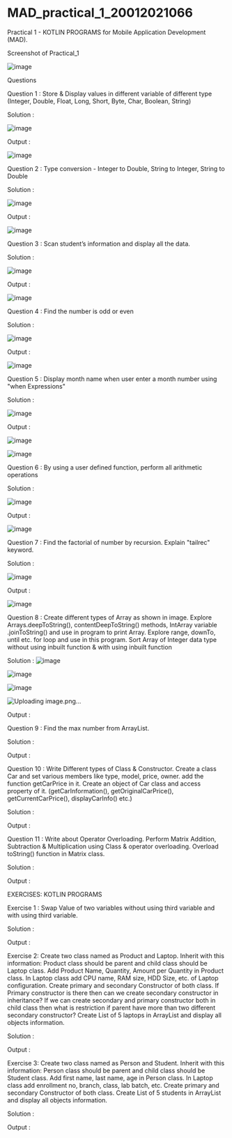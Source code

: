 # MAD_practical_1_20012021066
Practical 1 - KOTLIN PROGRAMS for Mobile Application Development (MAD).

Screenshot of Practical_1

![image](https://user-images.githubusercontent.com/110805993/183819655-13f9cc80-7b47-4201-a5e8-f75f059b690b.png)



Questions

Question 1 : Store & Display values in different variable of different type (Integer, Double, Float, Long, Short, Byte, Char, Boolean, String)

Solution :

![image](https://user-images.githubusercontent.com/110805993/186371224-5e756e4c-58bd-4940-a0c3-c465a07d7746.png)


Output :

![image](https://user-images.githubusercontent.com/110805993/186371747-2051a725-bcfb-488f-b538-c2a45efa4d23.png)


Question 2 : Type conversion - Integer to Double, String to Integer, String to Double

Solution :

![image](https://user-images.githubusercontent.com/110805993/186484046-94ed68c8-d441-47d3-a0a1-0e2ba994cb87.png)

Output :

![image](https://user-images.githubusercontent.com/110805993/186484186-48ab9ab2-7c3f-4cea-bf73-ebe4cfa96190.png)


Question 3 : Scan student’s information and display all the data.

Solution :

![image](https://user-images.githubusercontent.com/110805993/186488041-737aa9ac-6ba5-499f-a5a0-25b6fbe1b87f.png)

Output :

![image](https://user-images.githubusercontent.com/110805993/186488232-3c0f8082-804d-4a1f-868a-b731206de313.png)

Question 4 : Find the number is odd or even

Solution :

![image](https://user-images.githubusercontent.com/110805993/186488307-6696d77f-d13b-406d-8ba8-dd55f555675e.png)

Output :

![image](https://user-images.githubusercontent.com/110805993/186488407-d2b18047-9444-49cd-b51d-42124a987eae.png)

Question 5 : Display month name when user enter a month number using "when Expressions"

Solution :

![image](https://user-images.githubusercontent.com/110805993/186488581-53682f30-3cbf-4e22-96dc-c5a4f9ea386e.png)

Output :

![image](https://user-images.githubusercontent.com/110805993/186488925-4cc21602-ad61-417d-8cda-0e2ba72ebd53.png)

![image](https://user-images.githubusercontent.com/110805993/186488984-113080b1-f535-49fc-8028-5838e8267c53.png)

Question 6 : By using a user defined function, perform all arithmetic operations

Solution :

![image](https://user-images.githubusercontent.com/110805993/186489409-3809fdc0-f71b-45bd-a2c1-80e4608f5bd5.png)

Output :

![image](https://user-images.githubusercontent.com/110805993/186489492-0a86b0ca-895a-4183-a644-0ef8ad8d8a30.png)

Question 7 : Find the factorial of number by recursion. Explain "tailrec" keyword.

Solution :

![image](https://user-images.githubusercontent.com/110805993/186489568-5eadf095-4e34-41d6-8b0b-4e482f251e88.png)

Output :

![image](https://user-images.githubusercontent.com/110805993/186489725-a9ef7250-caaa-4ba9-b45d-da53c8abd28d.png)

Question 8 : Create different types of Array as shown in image. Explore Arrays.deepToString(), contentDeepToString() methods, IntArray variable .joinToString() and use in program to print Array. Explore range, downTo, until etc. for loop and use in this program. Sort Array of Integer data type without using inbuilt function & with using inbuilt function

Solution :
![image](https://user-images.githubusercontent.com/110805993/186489970-c4b1fcd6-3c7e-438b-97d2-43f9f56796e7.png)

![image](https://user-images.githubusercontent.com/110805993/186489847-25068e30-14eb-4f47-8fc8-46029c49ca00.png)

![image](https://user-images.githubusercontent.com/110805993/186489900-b58748be-9ccc-43f9-82c8-f70763388d63.png)

![Uploading image.png…]()




Output :

Question 9 : Find the max number from ArrayList.

Solution :

Output :

Question 10 : Write Different types of Class & Constructor. Create a class Car and set various members like type, model, price, owner. add the function getCarPrice in it. Create an object of Car class and access property of it. (getCarInformation(), getOriginalCarPrice(), getCurrentCarPrice(), displayCarInfo() etc.)

Solution :

Output :

Question 11 : Write about Operator Overloading. Perform Matrix Addition, Subtraction & Multiplication using Class & operator overloading. Overload toString() function in Matrix class.

Solution :

Output :


EXERCISES: KOTLIN PROGRAMS

Exercise 1 : Swap Value of two variables without using third variable and with using third variable.

Solution :

Output :

Exercise 2:	Create two class named as Product and Laptop. Inherit with this information: Product class should be parent and child class should be Laptop class. 
Add Product Name, Quantity, Amount per Quantity in Product class. In Laptop class add CPU name, RAM size, HDD Size, etc. of Laptop configuration. 
Create primary and secondary Constructor of both class. 
If Primary constructor is there then can we create secondary constructor in inheritance? 
If we can create secondary and primary constructor both in child class then what is restriction if parent have more than two different secondary constructor? 
Create List of 5 laptops in ArrayList and display all objects information.

Solution :

Output :

Exercise 3:	Create two class named as Person and Student. Inherit with this information: Person class should be parent and child class should be Student class. 
Add first name, last name, age in Person class. In Laptop class add enrollment no, branch, class, lab batch, etc. 
Create primary and secondary Constructor of both class. 
Create List of 5 students in ArrayList and display all objects information.

Solution :

Output :



